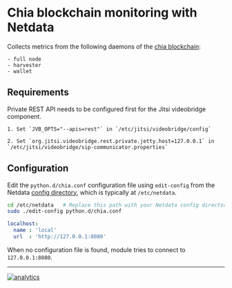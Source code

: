 <!--
title: "Chia blockchain monitoring with Netdata"
custom_edit_url: https://github.com/netdata/netdata/edit/master/collectors/python.d.plugin/chia/README.md
sidebar_label: "Chia blockchain"
-->

# Chia blockchain monitoring with Netdata

Collects metrics from the following daemons of the [chia blockchain](https://github.com/Chia-Network/chia-blockchain/):

    - full node
    - harvester
    - wallet

## Requirements

Private REST API needs to be configured first for the Jitsi videobridge component.

    1. Set `JVB_OPTS="--apis=rest"` in `/etc/jitsi/videobridge/config`

    2. Set `org.jitsi.videobridge.rest.private.jetty.host=127.0.0.1` in `/etc/jitsi/videobridge/sip-communicator.properties`

## Configuration

Edit the `python.d/chia.conf` configuration file using `edit-config` from the Netdata [config directory](/docs/configure/nodes.md), which is typically at `/etc/netdata`.

```bash
cd /etc/netdata   # Replace this path with your Netdata config directory, if different
sudo ./edit-config python.d/chia.conf
```

```yaml
localhost:
  name : 'local'
  url  : 'http://127.0.0.1:8080'
```

When no configuration file is found, module tries to connect to `127.0.0.1:8080`.

---

[![analytics](https://www.google-analytics.com/collect?v=1&aip=1&t=pageview&_s=1&ds=github&dr=https%3A%2F%2Fgithub.com%2Fnetdata%2Fnetdata&dl=https%3A%2F%2Fmy-netdata.io%2Fgithub%2Fcollectors%2Fpython.d.plugin%2Fchia%2FREADME&_u=MAC~&cid=5792dfd7-8dc4-476b-af31-da2fdb9f93d2&tid=UA-64295674-3)](<>)
